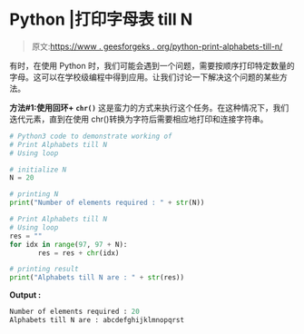 # Python |打印字母表 till N

> 原文:[https://www . geesforgeks . org/python-print-alphabets-till-n/](https://www.geeksforgeeks.org/python-print-alphabets-till-n/)

有时，在使用 Python 时，我们可能会遇到一个问题，需要按顺序打印特定数量的字母。这可以在学校级编程中得到应用。让我们讨论一下解决这个问题的某些方法。

**方法#1:使用回环+ `chr()`**
这是蛮力的方式来执行这个任务。在这种情况下，我们迭代元素，直到在使用 chr()转换为字符后需要相应地打印和连接字符串。

```py
# Python3 code to demonstrate working of
# Print Alphabets till N
# Using loop

# initialize N 
N = 20

# printing N 
print("Number of elements required : " + str(N))

# Print Alphabets till N
# Using loop
res = ""
for idx in range(97, 97 + N):
       res = res + chr(idx) 

# printing result
print("Alphabets till N are : " + str(res))
```

**Output :**

```py
Number of elements required : 20
Alphabets till N are : abcdefghijklmnopqrst

```